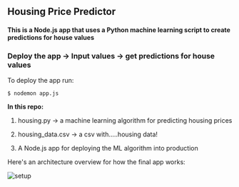 ## Housing Price Predictor

#### This is a Node.js app that uses a Python machine learning script to create predictions for house values

### Deploy the app -> Input values -> get predictions for house values

To deploy the app run:

```$ nodemon app.js```

**In this repo:**

1. housing.py -> a machine learning algorithm for predicting housing prices

2. housing_data.csv -> a csv with.....housing data!

3. A Node.js app for deploying the ML algorithm into production

Here's an architecture overview for how the final app works:

![setup](/public/img/setup.png)
